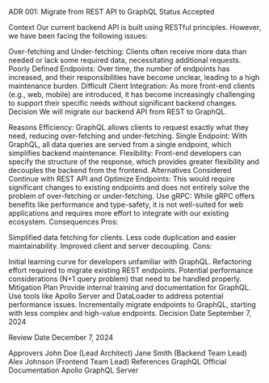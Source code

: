 ADR 001: Migrate from REST API to GraphQL
Status
Accepted

Context
Our current backend API is built using RESTful principles. However, we have been facing the following issues:

Over-fetching and Under-fetching: Clients often receive more data than needed or lack some required data, necessitating additional requests.
Poorly Defined Endpoints: Over time, the number of endpoints has increased, and their responsibilities have become unclear, leading to a high maintenance burden.
Difficult Client Integration: As more front-end clients (e.g., web, mobile) are introduced, it has become increasingly challenging to support their specific needs without significant backend changes.
Decision
We will migrate our backend API from REST to GraphQL.

Reasons
Efficiency: GraphQL allows clients to request exactly what they need, reducing over-fetching and under-fetching.
Single Endpoint: With GraphQL, all data queries are served from a single endpoint, which simplifies backend maintenance.
Flexibility: Front-end developers can specify the structure of the response, which provides greater flexibility and decouples the backend from the frontend.
Alternatives Considered
Continue with REST API and Optimize Endpoints: This would require significant changes to existing endpoints and does not entirely solve the problem of over-fetching or under-fetching.
Use gRPC: While gRPC offers benefits like performance and type-safety, it is not well-suited for web applications and requires more effort to integrate with our existing ecosystem.
Consequences
Pros:

Simplified data fetching for clients.
Less code duplication and easier maintainability.
Improved client and server decoupling.
Cons:

Initial learning curve for developers unfamiliar with GraphQL.
Refactoring effort required to migrate existing REST endpoints.
Potential performance considerations (N+1 query problem) that need to be handled properly.
Mitigation Plan
Provide internal training and documentation for GraphQL.
Use tools like Apollo Server and DataLoader to address potential performance issues.
Incrementally migrate endpoints to GraphQL, starting with less complex and high-value endpoints.
Decision Date
September 7, 2024

Review Date
December 7, 2024

Approvers
John Doe (Lead Architect)
Jane Smith (Backend Team Lead)
Alex Johnson (Frontend Team Lead)
References
GraphQL Official Documentation
Apollo GraphQL Server
